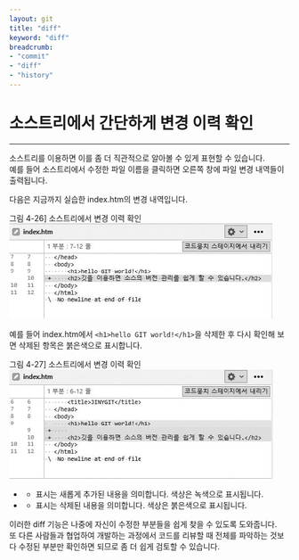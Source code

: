 ```yaml
---
layout: git
title: "diff"
keyword: "diff"
breadcrumb:
- "commit"
- "diff"
- "history"
---
```


# 소스트리에서 간단하게 변경 이력 확인
---
소스트리를 이용하면 이를 좀 더 직관적으로 알아볼 수 있게 표현할 수 있습니다.  
예를 들어 소스트리에서 수정한 파일 이름을 클릭하면 오른쪽 창에 파일 변경 내역들이 출력됩니다.  

다음은 지금까지 실습한 index.htm의 변경 내역입니다.  

그림 4-26] 소스트리에서 변경 이력 확인  
![소스트리에서 변경 이력 확인](./img/04-26.jpg) 

예를 들어 index.htm에서 `<h1>hello GIT world!</h1>`을 삭제한 후 다시 확인해 보면 삭제된 항목은 붉은색으로 표시합니다.  

그림 4-27] 소스트리에서 변경 이력 확인  
![소스트리에서 변경 이력 확인](./img/04-27.jpg) 

* + 표시는 새롭게 추가된 내용을 의미합니다. 색상은 녹색으로 표시됩니다.  
* - 표시는 삭제된 내용을 의미합니다. 색상은 붉은색으로 표시됩니다.  

이러한 diff 기능은 나중에 자신이 수정한 부분들을 쉽게 찾을 수 있도록 도와줍니다.  
또 다른 사람들과 협업하여 개발하는 과정에서 코드를 리뷰할 때 전체를 파악하는 것보다 수정된 부분만 확인하면 되므로 좀 더 쉽게 검토할 수 있습니다.  

<br>